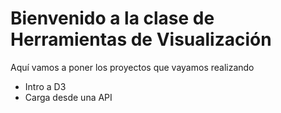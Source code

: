 # Bienvenido a la clase de Herramientas de Visualización

Aquí vamos a poner los proyectos que vayamos realizando

* Intro a D3
* Carga desde una API